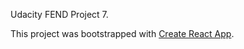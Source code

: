 Udacity FEND Project 7.

This project was bootstrapped with [Create React App](https://github.com/facebook/create-react-app).